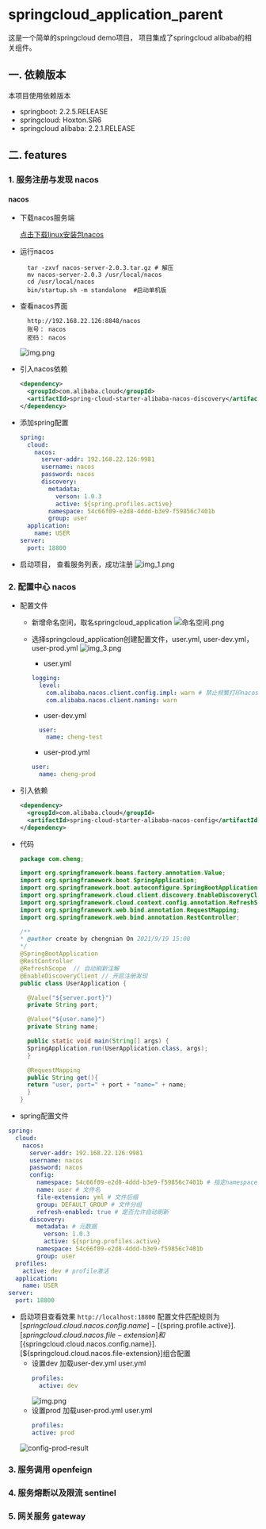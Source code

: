 # springcloud_application_parent

这是一个简单的springcloud demo项目， 项目集成了springcloud alibaba的相关组件。

## 一. 依赖版本

本项目使用依赖版本

* springboot: 2.2.5.RELEASE
* springcloud: Hoxton.SR6
* springcloud alibaba: 2.2.1.RELEASE

## 二. features

### 1. 服务注册与发现 nacos

#### nacos

* 下载nacos服务端

  [点击下载linux安装包nacos](https://github.com/alibaba/nacos/releases/download/2.0.3/nacos-server-2.0.3.tar.gz)

* 运行nacos
  ```shell
    tar -zxvf nacos-server-2.0.3.tar.gz # 解压
    mv nacos-server-2.0.3 /usr/local/nacos 
    cd /usr/local/nacos
    bin/startup.sh -m standalone  #启动单机版
  ```
* 查看nacos界面
  ```
    http://192.168.22.126:8848/nacos
    账号： nacos
    密码： nacos
  ```
  ![img.png](readmeImg/nacos-main_page.png)
* 引入nacos依赖
  ```xml
  <dependency>
    <groupId>com.alibaba.cloud</groupId>
    <artifactId>spring-cloud-starter-alibaba-nacos-discovery</artifactId>
  </dependency>
  ```
* 添加spring配置
  ```yaml
  spring:
    cloud:
      nacos:
        server-addr: 192.168.22.126:9981
        username: nacos
        password: nacos
        discovery:
          metadata:
            verson: 1.0.3
            active: ${spring.profiles.active}
          namespace: 54c66f09-e2d8-4ddd-b3e9-f59856c7401b
          group: user
    application:
      name: USER
  server:
    port: 18800  
  ```
* 启动项目， 查看服务列表，成功注册
![img_1.png](readmeImg/nacos-service-list.png)
### 2. 配置中心 nacos
* 配置文件
  * 新增命名空间，取名springcloud_application
  ![命名空间.png](readmeImg/nacos-namespace-list.png)
  * 选择springcloud_application创建配置文件，user.yml, user-dev.yml，user-prod.yml
  ![img_3.png](readmeImg/nacos-config-list.png)
    
    * user.yml
    ```yaml
    logging:
      level:
        com.alibaba.nacos.client.config.impl: warn # 禁止频繁打印nacos心跳日志
        com.alibaba.nacos.client.naming: warn
    ```
    
    * user-dev.yml
    ```yaml
      user:
        name: cheng-test
    ```
    
    * user-prod.yml
    ```yaml
    user:
      name: cheng-prod
    ```
    
* 引入依赖
  
  ```xml
  <dependency>
    <groupId>com.alibaba.cloud</groupId>
    <artifactId>spring-cloud-starter-alibaba-nacos-config</artifactId>
  </dependency>
  ```
* 代码
  ```java
  package com.cheng;
  
  import org.springframework.beans.factory.annotation.Value;
  import org.springframework.boot.SpringApplication;
  import org.springframework.boot.autoconfigure.SpringBootApplication;
  import org.springframework.cloud.client.discovery.EnableDiscoveryClient;
  import org.springframework.cloud.context.config.annotation.RefreshScope;
  import org.springframework.web.bind.annotation.RequestMapping;
  import org.springframework.web.bind.annotation.RestController;
  
  /**
  * @author create by chengnian On 2021/9/19 15:00
  */
  @SpringBootApplication
  @RestController
  @RefreshScope  // 自动刷新注解
  @EnableDiscoveryClient // 开启注册发现
  public class UserApplication {
  
    @Value("${server.port}")
    private String port;
  
    @Value("${user.name}")
    private String name;
  
    public static void main(String[] args) {
    SpringApplication.run(UserApplication.class, args);
    }
  
    @RequestMapping
    public String get(){
    return "user, port=" + port + "name=" + name;
    }
  }
* spring配置文件
```yaml
spring:
  cloud:
    nacos:
      server-addr: 192.168.22.126:9981
      username: nacos
      password: nacos
      config:
        namespace: 54c66f09-e2d8-4ddd-b3e9-f59856c7401b # 指定namespace  即命名空间springcloud_application的id
        name: user # 文件名
        file-extension: yml # 文件后缀
        group: DEFAULT_GROUP # 文件分组
        refresh-enabled: true # 是否允许自动刷新
      discovery:
        metadata: # 元数据
          verson: 1.0.3
          active: ${spring.profiles.active}
        namespace: 54c66f09-e2d8-4ddd-b3e9-f59856c7401b
        group: user
  profiles:
    active: dev # profile激活
  application:
    name: USER
server:
  port: 18800
```

* 启动项目查看效果
  `
  http://localhost:18800
  `
  配置文件匹配规则为 
  [${springcloud.cloud.nacos.config.name}]-[${spring.profile.active}].[${springcloud.cloud.nacos.file-extension}]
  和[${springcloud.cloud.nacos.config.name}].[${springcloud.cloud.nacos.file-extension}]组合配置
  * 设置dev  加载user-dev.yml user.yml
    ```yaml
    profiles:
      active: dev
    ```
    ![img.png](readmeImg/config-dev-result.png)
  * 设置prod  加载user-prod.yml user.yml
    ```yaml 
    profiles:
    active: prod
    ```
  ![config-prod-result](readmeImg/config-prod-result.png)

### 3. 服务调用 openfeign

### 4. 服务熔断以及限流 sentinel

### 5. 网关服务 gateway





